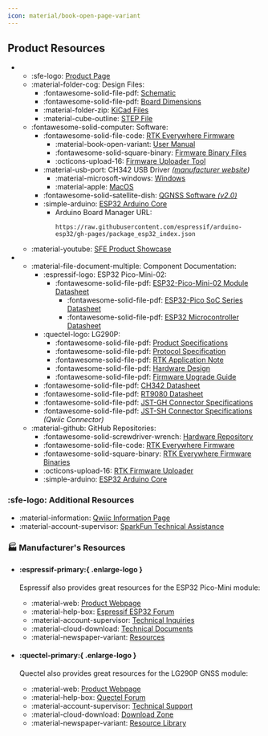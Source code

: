 ```yaml
---
icon: material/book-open-page-variant
---
```


## Product Resources

<div class="grid cards" markdown>

- 
	- :sfe-logo: [Product Page](https://www.sparkfun.com/products/26916)
	- :material-folder-cog: Design Files:
		- :fontawesome-solid-file-pdf: [Schematic](./assets/board_files/schematic.pdf)
		- :fontawesome-solid-file-pdf: [Board Dimensions](./assets/board_files/dimensions.pdf)
		- :material-folder-zip: [KiCad Files](./assets/board_files/kicad_files.zip)
		- :material-cube-outline: [STEP File](./assets/3d_model/cad_model.step)
	- :fontawesome-solid-computer: Software:
		- :fontawesome-solid-file-code: [RTK Everywhere Firmware](https://github.com/sparkfun/SparkFun_RTK_Everywhere_Firmware)
			- :material-book-open-variant: [User Manual](https://docs.sparkfun.com/SparkFun_RTK_Everywhere_Firmware/)
			- :fontawesome-solid-square-binary: [Firmware Binary Files](https://github.com/sparkfun/SparkFun_RTK_Everywhere_Firmware_Binaries)
			- :octicons-upload-16: [Firmware Uploader Tool](https://github.com/sparkfun/SparkFun_RTK_Firmware_Uploader/releases)
		- :material-usb-port: CH342 USB Driver *([manufacturer website](https://www.wch-ic.com/search?q=CH342&t=downloads))*
			- :material-microsoft-windows: [Windows](https://www.wch-ic.com/downloads/CH343SER_EXE.html)
			- :material-apple: [MacOS](https://www.wch-ic.com/downloads/CH34XSER_MAC_ZIP.html)
		- :fontawesome-solid-satellite-dish: [QGNSS Software *(v2.0)*](https://www.quectel.com/download/qgnss_v2-0_en/)
		- :simple-arduino: [ESP32 Arduino Core](https://github.com/espressif/arduino-esp32)
			- Arduino Board Manager URL: 
				```
				https://raw.githubusercontent.com/espressif/arduino-esp32/gh-pages/package_esp32_index.json
				```
	- :material-youtube: [SFE Product Showcase](https://www.youtube.com/watch?v=t00t77OuVi4)

- 
	- :material-file-document-multiple: Component Documentation:
		- :espressif-logo: ESP32 Pico-Mini-02:
			- :fontawesome-solid-file-pdf: [ESP32-Pico-Mini-02 Module Datasheet](https://espressif.com/sites/default/files/documentation/esp32-pico-mini-02_datasheet_en.pdf)
				- :fontawesome-solid-file-pdf: [ESP32-Pico SoC Series Datasheet](https://www.espressif.com/sites/default/files/documentation/esp32-pico_series_datasheet_en.pdf)
				- :fontawesome-solid-file-pdf: [ESP32 Microcontroller Datasheet](https://www.espressif.com/sites/default/files/documentation/esp32_datasheet_en.pdf)
		- :quectel-logo: LG290P:
			- :fontawesome-solid-file-pdf: [Product Specifications](./assets/component_documentation/Quectel_LG290P(03)_GNSS_Specification_V1.0.pdf)
			- :fontawesome-solid-file-pdf: [Protocol Specification](./assets/component_documentation/Quectel_LG290P_GNSS_Protocol_Specification_v1-0.pdf)
			- :fontawesome-solid-file-pdf: [RTK Application Note](./assets/component_documentation/Quectel_LG290P(03)_RTK_Application_Note_V1.0.pdf)
			- :fontawesome-solid-file-pdf: [Hardware Design](./assets/component_documentation/Quectel_LG290P(03)_Hardware_Design_V1.0.pdf)
			- :fontawesome-solid-file-pdf: [Firmware Upgrade Guide](./assets/component_documentation/Quectel_LG290P(03)_Firmware_Upgrade_Guide_V1.0.pdf)
		- :fontawesome-solid-file-pdf: [CH342 Datasheet](./assets/component_documentation/CH342%20Datasheet.pdf)
		- :fontawesome-solid-file-pdf: [RT9080 Datasheet](./assets/component_documentation/DS9080.pdf)
		- :fontawesome-solid-file-pdf: [JST-GH Connector Specifications](./assets/component_documentation/JST-GH_datasheet.pdf)
		- :fontawesome-solid-file-pdf: [JST-SH Connector Specifications](./assets/component_documentation/JST-SH_datasheet.pdf) *(Qwiic Connector)*
	- :material-github: GitHub Repositories:
		- :fontawesome-solid-screwdriver-wrench: [Hardware Repository](https://github.com/sparkfun/SparkFun_RTK_Postcard)
		- :fontawesome-solid-file-code: [RTK Everywhere Firmware](https://github.com/sparkfun/SparkFun_RTK_Everywhere_Firmware)
		- :fontawesome-solid-square-binary: [RTK Everywhere Firmware Binaries](https://github.com/sparkfun/SparkFun_RTK_Everywhere_Firmware_Binaries)
		- :octicons-upload-16: [RTK Firmware Uploader](https://github.com/sparkfun/SparkFun_RTK_Firmware_Uploader)
		- :simple-arduino: [ESP32 Arduino Core](https://github.com/espressif/arduino-esp32)

</div>


### :sfe-logo: Additional Resources

- :material-information: [Qwiic Information Page](https://www.sparkfun.com/qwiic)
- :material-account-supervisor: [SparkFun Technical Assistance](https://www.sparkfun.com/technical_assistance)


### 🏭&nbsp;Manufacturer's Resources

<div class="grid cards" markdown>

- #### :espressif-primary:{ .enlarge-logo }

	Espressif also provides great resources for the ESP32 Pico-Mini module:

	- :material-web: [Product Webpage](https://www.espressif.com/en/products/modules)
	- :material-help-box: [Espressif ESP32 Forum](http://esp32.com/)
	- :material-account-supervisor: [Technical Inquiries](https://www.espressif.com/en/contact-us/technical-inquiries)
	- :material-cloud-download: [Technical Documents](https://www.espressif.com/en/support/documents/technical-documents?keys=&field_type_tid%5B%5D=797)
	- :material-newspaper-variant: [Resources](http://espressif.com/en/products/hardware/esp32/resources)

- #### :quectel-primary:{ .enlarge-logo }

	Quectel also provides great resources for the LG290P GNSS module:

	- :material-web: [Product Webpage](https://www.quectel.com/product/gnss-lg290p/)
	- :material-help-box: [Quectel Forum](https://forums.quectel.com/)
	- :material-account-supervisor: [Technical Support](https://www.quectel.com/tech-support/)
	- :material-cloud-download: [Download Zone](https://www.quectel.com/download-zone/?_sft_product_cat=gnss-modules-standalone)
	- :material-newspaper-variant: [Resource Library](https://www.quectel.com/library?_sft_topic=gnss)

</div>
